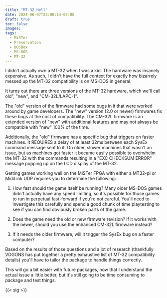 ```yaml
---
title: "MT-32 Hell"
date: 2024-06-07T23:00:14-07:00
draft: true
toc: false
images:
tags:
  - MiSTer
  - Preservation
  - DOSBox
  - MS-DOS
  - MT-32
---
```


I didn't actually own a MT-32 when I was a kid. The hardware was insanely expensive. As such, I didn't have the full context for exactly how bizarrely messed up the MT-32 compatibility is on MS-DOS in general.

It turns out there are three versions of the MT-32 hardware, which we'll call old", "new", and "CM-32L/LAPC-1".

The "old" version of the firmware had some bugs in it that were worked around by game developers. The "new" version (2.0 or newer) firmwares fix these bugs at the cost of compatibility. The CM-32L firmware is an extended version of "new" with additional features and may not always be compatible with "new" 100% of the time.

Additionally, the "old" firmware has a specific bug that triggers on faster machines. It REQUIRES a delay of at least 32ms between each SysEx command message sent to it. On older, slower machines that wasn't an issue, but as machines got faster it became easily possible to overwhelm the MT-32 with the commands resulting in a "EXC CHECKSUM ERROR" message popping up on the LCD display of the MT-32.

Getting games working well on the MiSTer FPGA with either a MT32-pi or MidiLink UDP requires you to determine the following:

1. How fast should the game itself be running? Many older MS-DOS games didn't actually have any speed limiting, so it's possible for those games to run in perpetual fast-forward if you're not careful. You'll need to investigate this carefully and spend a good chunk of time playtesting to see if you can find obviously broken parts of the game.

2. Does the game need the old or new firmware revision? If it works with the newer, should you use the enhanced CM-32L firmware instead?

3. If it needs the older firmware, will it trigger the SysEx bug on a faster computer?

Based on the results of those questions and a lot of research (thankfully VOGONS has put together a pretty exhaustive list of MT-32 compatibility details) you'll have to tailor the package to handle things correctly.

This will go a bit easier with future packages, now that I understand the actual issue a little better, but it's still going to be time consuming to package and test things.

{{< sig >}}
